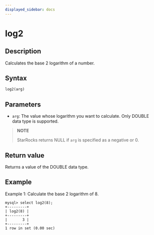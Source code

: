 ```yaml
---
displayed_sidebar: docs
---
```


# log2

## Description

Calculates the base 2 logarithm of a number.

## Syntax

```SQL
log2(arg)
```

## Parameters

- `arg`: The value whose logarithm you want to calculate. Only DOUBLE data type is supported.

> **NOTE**
>
> StarRocks returns NULL if `arg` is specified as a negative or 0.

## Return value

Returns a value of the DOUBLE data type.

## Example

Example 1: Calculate the base 2 logarithm of 8.

```Plain
mysql> select log2(8);
+---------+
| log2(8) |
+---------+
|       3 |
+---------+
1 row in set (0.00 sec)
```
